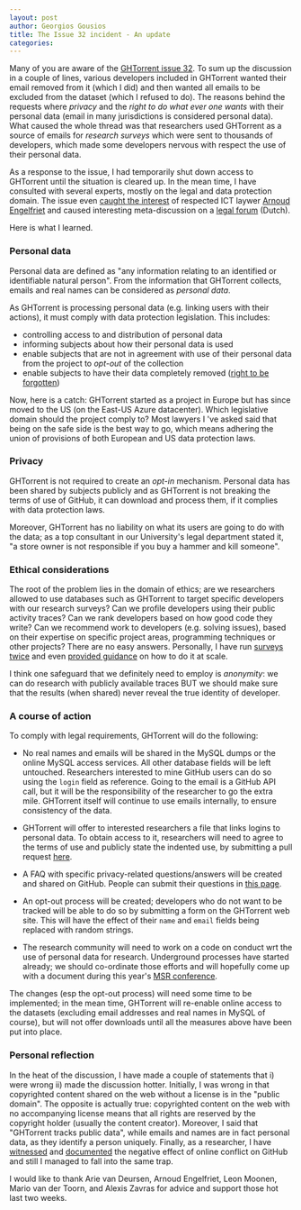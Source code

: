 ```yaml
---
layout: post
author: Georgios Gousios
title: The Issue 32 incident - An update
categories:
---
```


Many of you are aware of the [GHTorrent issue
32](https://github.com/ghtorrent/ghtorrent.org/issues/32). To sum up the
discussion in a couple of lines, various developers included in GHTorrent wanted
their email removed from it (which I did) and then wanted all emails to be
excluded from the dataset (which I refused to do). The reasons behind the
requests where _privacy_ and the _right to do what ever one wants_ with their
personal data (email in many jurisdictions is considered personal data). What
caused the whole thread was that researchers used GHTorrent as a source of
emails for _research surveys_ which were sent to thousands of developers, which
made some developers nervous with respect the use of their personal data.

As a response to the issue, I had temporarily shut down access to GHTorrent
until the situation is cleared up. In the mean time, I have consulted with
several experts, mostly on the legal and data protection domain. The issue
even [caught the
interest](https://legalict.com/privacy/is-it-legal-for-ghtorrent-to-aggregate-github-user-data/)
of respected ICT laywer [Arnoud Engelfriet](www.arnoud.engelfriet.net/) and
caused interesting meta-discussion on a [legal
forum](http://blog.iusmentis.com/2016/02/29/mag-ghtorrent-openbare-data-github-aggregeren-als-onderzoeksdataset/)
(Dutch).

Here is what I learned.

### Personal data

Personal data are defined as "any information relating to an identified or
identifiable natural person". From the information that GHTorrent collects,
emails and real names can be considered as _personal data_.

As GHTorrent is processing personal data (e.g. linking users with their
actions), it must comply with data protection legislation. This includes:

* controlling access to and distribution of personal data
* informing subjects about how their personal data is used
* enable subjects that are not in agreement with use of their personal data from
  the project to _opt-out_ of the collection
* enable subjects to have their data completely removed ([right to be forgotten](https://en.wikipedia.org/wiki/Right_to_be_forgotten))

Now, here is a catch: GHTorrent started as a project in Europe but has
since moved to the US (on the East-US Azure datacenter). Which legislative
domain should the project comply to? Most lawyers I 've asked said that
being on the safe side is the best way to go, which means adhering the
union of provisions of both European and US data protection laws.

### Privacy

GHTorrent is not required to create an _opt-in_ mechanism. Personal data has
been shared by subjects publicly and as GHTorrent is not breaking the terms of
use of GitHub, it can download and process them, if it complies with data
protection laws.

Moreover, GHTorrent has no liability on what its users are going to do
with the data; as a top consultant in our University's legal department
stated it, "a store owner is not responsible if you buy a hammer and kill
someone".

### Ethical considerations

The root of the problem lies in the domain of ethics; are we researchers allowed
to use databases such as GHTorrent to target specific developers with our
research surveys? Can we profile developers using their public activity traces?
Can we rank developers based on how good code they write? Can we recommend work
to developers (e.g. solving issues), based on their expertise on specific
project areas, programming techniques or other projects? There are no easy
answers. Personally, I have run
[surveys](http://gousios.gr/blog/How-do-project-owners-use-pull-requests-on-Github/)
[twice](http://testroots.org) and even [provided
guidance](http://gousios.gr/blog/Scaling-qualitative-research/) on how to do it
at scale.

I think one safeguard that we definitely need to employ is _anonymity_: we can
do research with publicly available traces BUT we should make sure that the
results (when shared) never reveal the true identity of developer.

### A course of action

To comply with legal requirements, GHTorrent will do the following:

* No real names and emails will be shared in the MySQL dumps or the online MySQL
  access services. All other database fields will be left untouched. Researchers
  interested to mine GitHub users can do so using the `login` field as
  reference. Going to the email is a GitHub API call, but it will be the
  responsibility of the researcher to go the extra mile. GHTorrent itself will
  continue to use emails internally, to ensure consistency of the data.

* GHTorrent will offer to interested researchers a file that links logins
  to personal data. To obtain access to it, researchers will need to agree
  to the terms of use and publicly state the indented use, by submitting
  a pull request [here](http://ghtorrent.org/pers-data.html).

* A FAQ with specific privacy-related questions/answers will be created and
  shared on GitHub. People can submit their questions in [this
  page](http://ghtorrent.org/faq.html).

* An opt-out process will be created; developers who do not want to be tracked
  will be able to do so by submitting a form on the GHTorrent web site.  This
  will have the effect of their `name` and `email` fields being replaced with
  random strings.

* The research community will need to work on a code on conduct wrt the use of
  personal data for research. Underground processes have started already; we
  should co-ordinate those efforts and will hopefully come up with a document
  during this year's [MSR conference](http://2016.msrconf.org).

The changes (esp the opt-out process) will need some time to be implemented; in
the mean time, GHTorrent will re-enable online access to the datasets (excluding
email addresses and real names in MySQL of course), but will not offer downloads
until all the measures above have been put into place.

### Personal reflection

In the heat of the discussion, I have made a couple of statements that i) were
wrong ii) made the discussion hotter. Initially, I was wrong in that copyrighted
content shared on the web without a license is in the "public domain". The
opposite is actually true: copyrighted content on the web with no accompanying
license means that all rights are reserved by the copyright holder (usually the
content creator). Moreover, I said that "GHTorrent tracks public data", while
emails and names are in fact personal data, as they identify a person uniquely.
Finally, as a researcher, I have
[witnessed](http://gousios.gr/blog/How-contributors-use-pull-requests-GitHub/)
and
[documented](http://gousios.gr/blog/How-do-project-owners-use-pull-requests-on-Github/)
the negative effect of online conflict on GitHub and still I managed to fall
into the same trap.

I would like to thank Arie van Deursen, Arnoud Engelfriet, Leon Moonen, Mario
van der Toorn, and Alexis Zavras for advice and support those hot last two
weeks.
